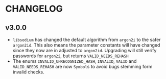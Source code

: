 # CHANGELOG

## v3.0.0

* `libsodium` has changed the default algorithm from `argon2i` to the safer
  `argon2id`. This also means the parameter constants will have changed since
  they now are in adjusted to `argon2id`. Upgrading will still verify passwords
  for `argon2i`, but returns `VALID_NEEDS_REHASH`
* The enums `INVALID_UNRECOGNIZED_HASH`, `INVALID`, `VALID` and
  `VALID_NEEDS_REHASH` are now `Symbol`s to avoid bugs stemming form invalid
  checks.
